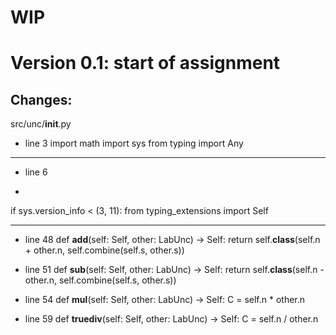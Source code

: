 # WIP


# Version 0.1: start of assignment

## Changes:

src/unc/__init__.py

* line 3
 import math
 import sys
 from typing import Any
-------------------------------------------------------------------------------
 * line 6
 -
 if sys.version_info < (3, 11):
     from typing_extensions import Self

-------------------------------------------------------------------------------
 * line 48
    def __add__(self: Self, other: LabUnc) -> Self:
        return self.__class__(self.n + other.n, self.combine(self.s, other.s))
 
 * line 51
    def __sub__(self: Self, other: LabUnc) -> Self:
        return self.__class__(self.n - other.n, self.combine(self.s, other.s))
 
 * line 54
    def __mul__(self: Self, other: LabUnc) -> Self:
        C = self.n * other.n

 * line 59
    def __truediv__(self: Self, other: LabUnc) -> Self:
         C = self.n / other.n
